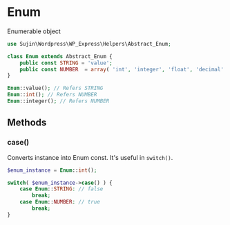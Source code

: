 # Enum
Enumerable object

```php
use Sujin\Wordpress\WP_Express\Helpers\Abstract_Enum;

class Enum extends Abstract_Enum {
    public const STRING = 'value';
    public const NUMBER  = array( 'int', 'integer', 'float', 'decimal' );
}

Enum::value(); // Refers STRING
Enum::int(); // Refers NUMBER
Enum::integer(); // Refers NUMBER
```

## Methods
### case()
Converts instance into Enum const. It's useful in `switch()`.

```php
$enum_instance = Enum::int();

switch( $enum_instance->case() ) {
    case Enum::STRING: // false
        break;
    case Enum::NUMBER: // true
        break;
}
```
